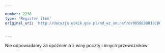 ```yaml
---

number: 2238
type: 'Register item'
original_uri: 'http://decyzje.uokik.gov.pl/nd_wz_um.nsf/0/005BEBBB18CB60CEC125784700405379?OpenDocument'


---
```


Nie odpowiadamy za opóźnienia z winy poczty i innych przewoźników
